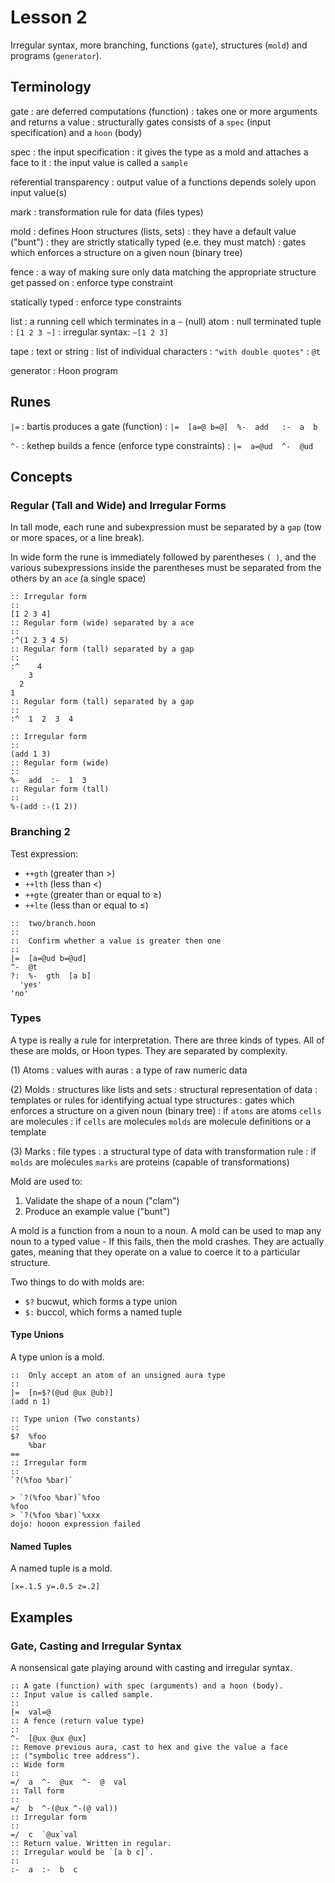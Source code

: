 # Lesson 2

Irregular syntax, more branching, functions (`gate`), structures (`mold`) and programs (`generator`).

## Terminology

gate
: are deferred computations (function)
: takes one or more arguments and returns a value
: structurally gates consists of a `spec` (input specification) and a `hoon` (body)

spec
: the input specification
: it gives the type as a mold and attaches a face to it
: the input value is called a `sample`

referential transparency
: output value of a functions depends solely upon input value(s)

mark
: transformation rule for data (files types)

mold
: defines Hoon structures (lists, sets)
: they have a default value ("bunt")
: they are strictly statically typed (e.e. they must match)
: gates which enforces a structure on a given noun (binary tree)

fence
: a way of making sure only data matching the appropriate structure get passed on
: enforce type constraint

statically typed
: enforce type constraints

list
: a running cell which terminates in a `~` (null) atom
: null terminated tuple
: `[1 2 3 ~]`
: irregular syntax: `~[1 2 3]`

tape
: text or string
: list of individual characters
: `"with double quotes"`
: `@t`

generator
: Hoon program

## Runes

`|=`
: bartis produces a gate (function)
: `|=  [a=@ b=@]  %-  add   :-  a  b`

`^-`
: kethep builds a fence (enforce type constraints)
: `|=  a=@ud  ^-  @ud`

## Concepts

### Regular (Tall and Wide) and Irregular Forms

In tall mode, each rune and subexpression must be separated by a `gap` (tow or more spaces, or a line break).

In wide form the rune is immediately followed by parentheses `( )`, and the various subexpressions inside the parentheses must be separated from the others by an `ace` (a single space)

```hoon
:: Irregular form
::
[1 2 3 4]
:: Regular form (wide) separated by a ace
::
:^(1 2 3 4 5)
:: Regular form (tall) separated by a gap
::
:^    4
    3
  2
1
:: Regular form (tall) separated by a gap
::
:^  1  2  3  4
```

```hoon
:: Irregular form
::
(add 1 3)
:: Regular form (wide)
::
%-  add  :-  1  3
:: Regular form (tall)
::
%-(add :-(1 2))
```

### Branching 2

Test expression:
- `++gth` (greater than >)
- `++lth` (less than <)
- `++gte` (greater than or equal to ≥)
- `++lte` (less than or equal to ≤)

```hoon
::  two/branch.hoon
::
::  Confirm whether a value is greater then one
::
|=  [a=@ud b=@ud]
^-  @t
?:  %-  gth  [a b]
  'yes'
'no'
```

### Types

A type is really a rule for interpretation. There are three kinds of types. All of these
are molds, or Hoon types. They are separated by complexity.

(1) Atoms
: values with auras
: a type of raw numeric data

(2) Molds
: structures like lists and sets
: structural representation of data
: templates or rules for identifying actual type structures
: gates which enforces a structure on a given noun (binary tree)
: if `atoms` are atoms `cells` are molecules
: if `cells` are molecules `molds` are molecule definitions or a template

(3) Marks
: file types
: a structural type of data with transformation rule
: if `molds` are molecules `marks` are proteins (capable of transformations)

Mold are used to:
1. Validate the shape of a noun ("clam")
2. Produce an example value ("bunt")

A mold is a function from a noun to a noun. A mold can be used to map any noun to a
typed value - If this fails, then the mold crashes. They are actually gates, meaning that they operate on a value to coerce it to a particular structure.

Two things to do with molds are:
- `$?` bucwut, which forms a type union
- `$:` buccol, which forms a named tuple

#### Type Unions

A type union is a mold.

```hoon
::  Only accept an atom of an unsigned aura type
::
|=  [n=$?(@ud @ux @ub)]
(add n 1)
```

```hoon
:: Type union (Two constants)
::
$?  %foo
    %bar
==
:: Irregular form
::
`?(%foo %bar)`
```

```dojo
> `?(%foo %bar)`%foo
%foo
> `?(%foo %bar)`%xxx
dojo: hooon expression failed
```

#### Named Tuples

A named tuple is a mold.

```hoon
[x=.1.5 y=.0.5 z=.2]
```

## Examples

### Gate, Casting and Irregular Syntax

A nonsensical gate playing around with casting and irregular syntax.

```hoon
:: A gate (function) with spec (arguments) and a hoon (body).
:: Input value is called sample.
::
|=  val=@
:: A fence (return value type)
::
^-  [@ux @ux @ux]
:: Remove previous aura, cast to hex and give the value a face
:: ("symbolic tree address").
:: Wide form
::
=/  a  ^-  @ux  ^-  @  val
:: Tall form
::
=/  b  ^-(@ux ^-(@ val))
:: Irregular form
::
=/  c  `@ux`val
:: Return value. Written in regular.
:: Irregular would be `[a b c]`.
::
:-  a  :-  b  c
```


